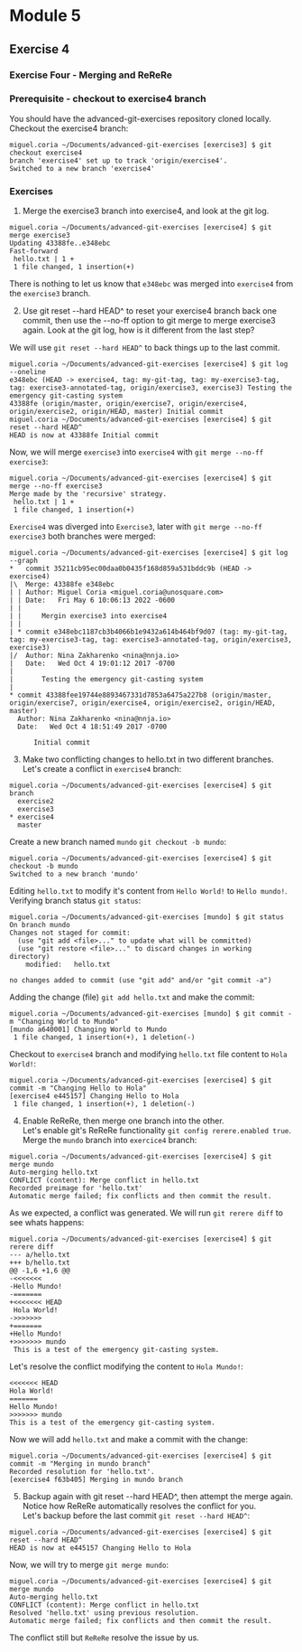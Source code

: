 # Module 5
## Exercise 4 

### Exercise Four - Merging and ReReRe  

### Prerequisite - checkout to exercise4 branch
You should have the advanced-git-exercises repository cloned locally. Checkout the exercise4 branch:  
```
miguel.coria ~/Documents/advanced-git-exercises [exercise3] $ git checkout exercise4
branch 'exercise4' set up to track 'origin/exercise4'.
Switched to a new branch 'exercise4'
```

### Exercises
1. Merge the exercise3 branch into exercise4, and look at the git log.  
```
miguel.coria ~/Documents/advanced-git-exercises [exercise4] $ git merge exercise3
Updating 43388fe..e348ebc
Fast-forward
 hello.txt | 1 +
 1 file changed, 1 insertion(+)
 ```

 There is nothing to let us know that `e348ebc` was merged into `exercise4` from the `exercise3` branch.

2. Use git reset --hard HEAD^ to reset your exercise4 branch back one commit, then use the --no-ff option to git merge to merge exercise3 again. Look at the git log, how is it different from the last step?  

We will use `git reset --hard HEAD^` to back things up to the last commit.  

```
miguel.coria ~/Documents/advanced-git-exercises [exercise4] $ git log --oneline
e348ebc (HEAD -> exercise4, tag: my-git-tag, tag: my-exercise3-tag, tag: exercise3-annotated-tag, origin/exercise3, exercise3) Testing the emergency git-casting system
43388fe (origin/master, origin/exercise7, origin/exercise4, origin/exercise2, origin/HEAD, master) Initial commit
miguel.coria ~/Documents/advanced-git-exercises [exercise4] $ git reset --hard HEAD^
HEAD is now at 43388fe Initial commit
```
Now, we will merge `exercise3` into `exercise4` with `git merge --no-ff exercise3`:  
```
miguel.coria ~/Documents/advanced-git-exercises [exercise4] $ git merge --no-ff exercise3
Merge made by the 'recursive' strategy.
 hello.txt | 1 +
 1 file changed, 1 insertion(+)
```
`Exercise4` was diverged into `Exercise3`, later with `git merge --no-ff exercise3` both branches were merged:  
```
miguel.coria ~/Documents/advanced-git-exercises [exercise4] $ git log --graph             
*   commit 35211cb95ec00daa0b0435f168d859a531bddc9b (HEAD -> exercise4)
|\  Merge: 43388fe e348ebc
| | Author: Miguel Coria <miguel.coria@unosquare.com>
| | Date:   Fri May 6 10:06:13 2022 -0600
| | 
| |     Mergin exercise3 into exercise4
| | 
| * commit e348ebc1187cb3b4066b1e9432a614b464bf9d07 (tag: my-git-tag, tag: my-exercise3-tag, tag: exercise3-annotated-tag, origin/exercise3, exercise3)
|/  Author: Nina Zakharenko <nina@nnja.io>
|   Date:   Wed Oct 4 19:01:12 2017 -0700
|   
|       Testing the emergency git-casting system
| 
* commit 43388fee19744e8893467331d7853a6475a227b8 (origin/master, origin/exercise7, origin/exercise4, origin/exercise2, origin/HEAD, master)
  Author: Nina Zakharenko <nina@nnja.io>
  Date:   Wed Oct 4 18:51:49 2017 -0700
  
      Initial commit
```

3. Make two conflicting changes to hello.txt in two different branches.  
Let's create a conflict in `exercise4` branch:  
```
miguel.coria ~/Documents/advanced-git-exercises [exercise4] $ git branch
  exercise2
  exercise3
* exercise4
  master
  ```
Create a new branch named `mundo` `git checkout -b mundo`:  
```
miguel.coria ~/Documents/advanced-git-exercises [exercise4] $ git checkout -b mundo
Switched to a new branch 'mundo'
```

Editing `hello.txt` to modify it's content from `Hello World!` to `Hello mundo!`.  
Verifying branch status `git status`:  

```
miguel.coria ~/Documents/advanced-git-exercises [mundo] $ git status
On branch mundo
Changes not staged for commit:
  (use "git add <file>..." to update what will be committed)
  (use "git restore <file>..." to discard changes in working directory)
	modified:   hello.txt

no changes added to commit (use "git add" and/or "git commit -a")
```
Adding the change (file) `git add hello.txt` and make the commit:  
```
miguel.coria ~/Documents/advanced-git-exercises [mundo] $ git commit -m "Changing World to Mundo"
[mundo a640001] Changing World to Mundo
 1 file changed, 1 insertion(+), 1 deletion(-)
```
Checkout to `exercise4` branch and modifying `hello.txt` file content to `Hola World!`:  
```
miguel.coria ~/Documents/advanced-git-exercises [exercise4] $ git commit -m "Changing Hello to Hola"
[exercise4 e445157] Changing Hello to Hola
 1 file changed, 1 insertion(+), 1 deletion(-)
 ```
 
4. Enable ReReRe, then merge one branch into the other.  
Let's enable git's ReReRe functionality `git config rerere.enabled true`.  
Merge the `mundo` branch into `exercice4` branch:  
```
miguel.coria ~/Documents/advanced-git-exercises [exercise4] $ git merge mundo
Auto-merging hello.txt
CONFLICT (content): Merge conflict in hello.txt
Recorded preimage for 'hello.txt'
Automatic merge failed; fix conflicts and then commit the result.
```

As we expected, a conflict was generated. We will run `git rerere diff` to see whats happens:  
```
miguel.coria ~/Documents/advanced-git-exercises [exercise4] $ git rerere diff
--- a/hello.txt
+++ b/hello.txt
@@ -1,6 +1,6 @@
-<<<<<<<
-Hello Mundo!
-=======
+<<<<<<< HEAD
 Hola World!
->>>>>>>
+=======
+Hello Mundo!
+>>>>>>> mundo
 This is a test of the emergency git-casting system.
```

Let's resolve the conflict modifying the content to `Hola Mundo!`:  
```
<<<<<<< HEAD
Hola World!
=======
Hello Mundo!
>>>>>>> mundo
This is a test of the emergency git-casting system.
```
Now we will add `hello.txt` and make a commit with the change:  
```
miguel.coria ~/Documents/advanced-git-exercises [exercise4] $ git commit -m "Merging in mundo branch"
Recorded resolution for 'hello.txt'.
[exercise4 f63b405] Merging in mundo branch
```

5. Backup again with git reset --hard HEAD^, then attempt the merge again. Notice how ReReRe automatically resolves the conflict for you.  
 Let's backup before the last commit `git reset --hard HEAD^`:  
 ```
 miguel.coria ~/Documents/advanced-git-exercises [exercise4] $ git reset --hard HEAD^
HEAD is now at e445157 Changing Hello to Hola
 ```
 Now, we will try to merge `git merge mundo`:  
 ```
 miguel.coria ~/Documents/advanced-git-exercises [exercise4] $ git merge mundo
Auto-merging hello.txt
CONFLICT (content): Merge conflict in hello.txt
Resolved 'hello.txt' using previous resolution.
Automatic merge failed; fix conflicts and then commit the result.
 ``` 
 The conflict still but `ReReRe` resolve the issue by us.

 
